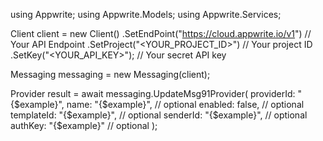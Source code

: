 using Appwrite;
using Appwrite.Models;
using Appwrite.Services;

Client client = new Client()
    .SetEndPoint("https://cloud.appwrite.io/v1") // Your API Endpoint
    .SetProject("<YOUR_PROJECT_ID>") // Your project ID
    .SetKey("<YOUR_API_KEY>"); // Your secret API key

Messaging messaging = new Messaging(client);

Provider result = await messaging.UpdateMsg91Provider(
    providerId: "{$example}",
    name: "{$example}", // optional
    enabled: false, // optional
    templateId: "{$example}", // optional
    senderId: "{$example}", // optional
    authKey: "{$example}" // optional
);
